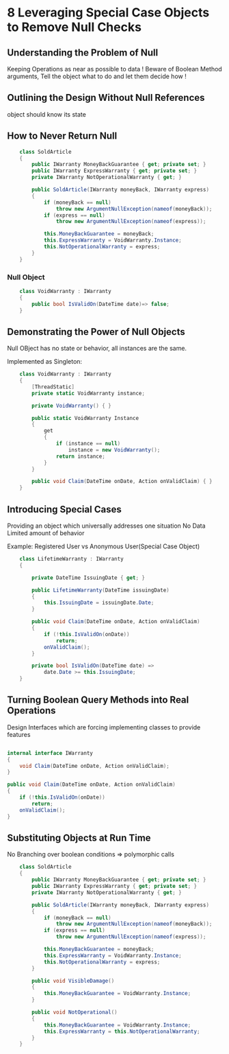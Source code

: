 # 8 Leveraging Special Case Objects to Remove Null Checks

## Understanding the Problem of Null

Keeping Operations as near as possible to data !
Beware of Boolean Method arguments, Tell the object what to do and let them decide how !

## Outlining the Design Without Null References

object should know its state

## How to Never Return Null

```C#
    class SoldArticle
    {
        public IWarranty MoneyBackGuarantee { get; private set; }
        public IWarranty ExpressWarranty { get; private set; }
        private IWarranty NotOperationalWarranty { get; }

        public SoldArticle(IWarranty moneyBack, IWarranty express)
        {
            if (moneyBack == null)
                throw new ArgumentNullException(nameof(moneyBack));
            if (express == null)
                throw new ArgumentNullException(nameof(express));

            this.MoneyBackGuarantee = moneyBack;
            this.ExpressWarranty = VoidWarranty.Instance;
            this.NotOperationalWarranty = express;
        }
    }
```
### Null Object

```C#    
    class VoidWarranty : IWarranty
    {    
        public bool IsValidOn(DateTime date)=> false;
    }
```

## Demonstrating the Power of Null Objects

Null OBject has  no state or behavior, all instances are the same.

Implemented as Singleton:

```C#
    class VoidWarranty : IWarranty
    {
        [ThreadStatic]
        private static VoidWarranty instance;

        private VoidWarranty() { }

        public static VoidWarranty Instance
        {
            get
            {
                if (instance == null)
                    instance = new VoidWarranty();
                return instance;
            }
        }

        public void Claim(DateTime onDate, Action onValidClaim) { }
    }
```

## Introducing Special Cases

Providing an object which universally addresses one situation
No Data
Limited amount of behavior

Example: Registered User vs Anonymous User(Special Case Object)


```C#
    class LifetimeWarranty : IWarranty
    {

        private DateTime IssuingDate { get; }

        public LifetimeWarranty(DateTime issuingDate)
        {
            this.IssuingDate = issuingDate.Date;
        }

        public void Claim(DateTime onDate, Action onValidClaim)
        {
            if (!this.IsValidOn(onDate))
                return;
            onValidClaim();
        }

        private bool IsValidOn(DateTime date) =>
            date.Date >= this.IssuingDate;
    }
```

## Turning Boolean Query Methods into Real Operations

Design Interfaces which are forcing implementing classes to provide features

```C#

internal interface IWarranty
{
    void Claim(DateTime onDate, Action onValidClaim);
}

public void Claim(DateTime onDate, Action onValidClaim)
{
    if (!this.IsValidOn(onDate))
        return;
    onValidClaim();
}
```

## Substituting Objects at Run Time

No Branching over boolean conditions => polymorphic calls

```C#
    class SoldArticle
    {
        public IWarranty MoneyBackGuarantee { get; private set; }
        public IWarranty ExpressWarranty { get; private set; }
        private IWarranty NotOperationalWarranty { get; }

        public SoldArticle(IWarranty moneyBack, IWarranty express)
        {
            if (moneyBack == null)
                throw new ArgumentNullException(nameof(moneyBack));
            if (express == null)
                throw new ArgumentNullException(nameof(express));

            this.MoneyBackGuarantee = moneyBack;
            this.ExpressWarranty = VoidWarranty.Instance;
            this.NotOperationalWarranty = express;
        }

        public void VisibleDamage()
        {
            this.MoneyBackGuarantee = VoidWarranty.Instance;
        }

        public void NotOperational()
        {
            this.MoneyBackGuarantee = VoidWarranty.Instance;
            this.ExpressWarranty = this.NotOperationalWarranty;
        }
    }
```




